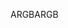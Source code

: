 <span data-ttu-id="76b05-101">ARGB</span><span class="sxs-lookup"><span data-stu-id="76b05-101">ARGB</span></span>